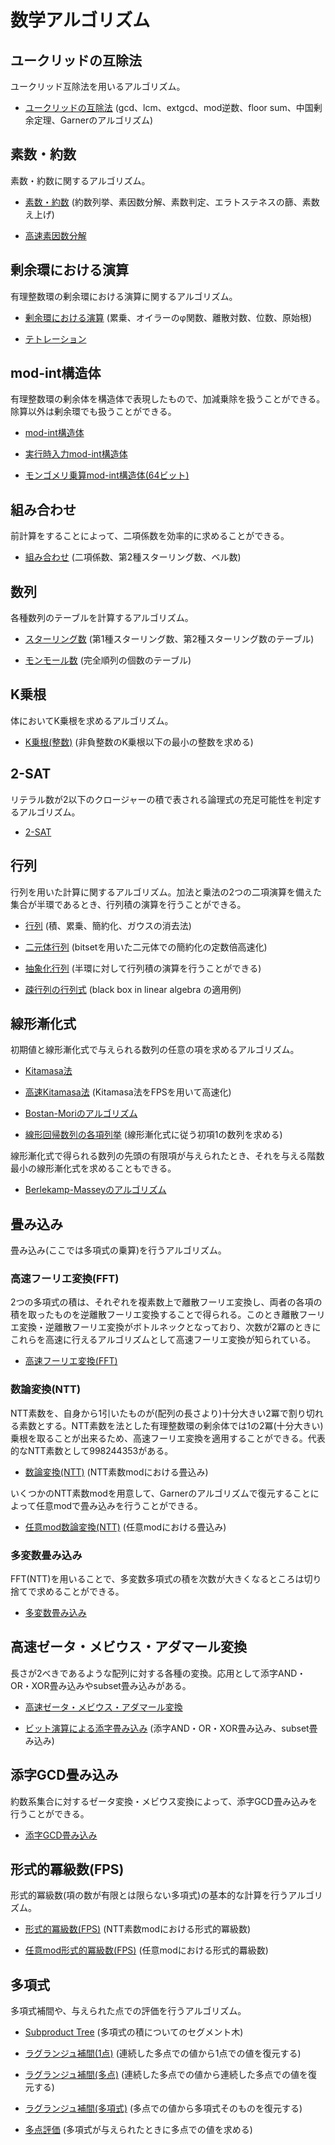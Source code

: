 # 数学アルゴリズム

## ユークリッドの互除法
ユークリッド互除法を用いるアルゴリズム。

- [ユークリッドの互除法](https://github.com/tokusakurai/Library/blob/main/Math-Algorithm/Euclid.hpp) (gcd、lcm、extgcd、mod逆数、floor sum、中国剰余定理、Garnerのアルゴリズム)

## 素数・約数
素数・約数に関するアルゴリズム。

- [素数・約数](https://github.com/tokusakurai/Library/blob/main/Math-Algorithm/Prime.hpp) (約数列挙、素因数分解、素数判定、エラトステネスの篩、素数え上げ)

- [高速素因数分解](https://github.com/tokusakurai/Library/blob/main/Math-Algorithm/Fast_Prime_Factorization.hpp)

## 剰余環における演算
有理整数環の剰余環における演算に関するアルゴリズム。

- [剰余環における演算](https://github.com/tokusakurai/Library/blob/main/Math-Algorithm/Factor_Ring.hpp) (累乗、オイラーのφ関数、離散対数、位数、原始根)

- [テトレーション](https://github.com/tokusakurai/Library/blob/main/Math-Algorithm/Tetration.hpp)

## mod-int構造体
有理整数環の剰余体を構造体で表現したもので、加減乗除を扱うことができる。除算以外は剰余環でも扱うことができる。

- [mod-int構造体](https://github.com/tokusakurai/Library/blob/main/Math-Algorithm/Mod_Int.hpp)

- [実行時入力mod-int構造体](https://github.com/tokusakurai/Library/blob/main/Math-Algorithm/Runtime_Mod_Int.hpp)

- [モンゴメリ乗算mod-int構造体(64ビット)](https://github.com/tokusakurai/Library/blob/main/Math-Algorithm/Montgomery_Mod_Int_64.hpp)

## 組み合わせ
前計算をすることによって、二項係数を効率的に求めることができる。

- [組み合わせ](https://github.com/tokusakurai/Library/blob/main/Math-Algorithm/Combination.hpp) (二項係数、第2種スターリング数、ベル数)

## 数列
各種数列のテーブルを計算するアルゴリズム。

- [スターリング数](https://github.com/tokusakurai/Library/blob/main/Math-Algorithm/Stirling_Number.hpp) (第1種スターリング数、第2種スターリング数のテーブル)

- [モンモール数](https://github.com/tokusakurai/Library/blob/main/Math-Algorithm/Montmort_Number.hpp) (完全順列の個数のテーブル)

## K乗根
体においてK乗根を求めるアルゴリズム。

- [K乗根(整数)](https://github.com/tokusakurai/Library/blob/main/Math-Algorithm/Kth_Root_Integer.hpp) (非負整数のK乗根以下の最小の整数を求める)

## 2-SAT
リテラル数が2以下のクロージャーの積で表される論理式の充足可能性を判定するアルゴリズム。
- [2-SAT](https://github.com/tokusakurai/Library/blob/main/Math-Algorithm/Two_SAT.hpp)

## 行列
行列を用いた計算に関するアルゴリズム。加法と乗法の2つの二項演算を備えた集合が半環であるとき、行列積の演算を行うことができる。

- [行列](https://github.com/tokusakurai/Library/blob/main/Math-Algorithm/Matrix.hpp) (積、累乗、簡約化、ガウスの消去法)

- [二元体行列](https://github.com/tokusakurai/Library/blob/main/Math-Algorithm/F2_Matrix.hpp) (bitsetを用いた二元体での簡約化の定数倍高速化)

- [抽象化行列](https://github.com/tokusakurai/Library/blob/main/Math-Algorithm/Abstract_Matrix.hpp) (半環に対して行列積の演算を行うことができる)

- [疎行列の行列式](https://github.com/tokusakurai/Library/blob/main/Math-Algorithm/Sparse_Matrix_Determinant.hpp) (black box in linear algebra の適用例)

## 線形漸化式
初期値と線形漸化式で与えられる数列の任意の項を求めるアルゴリズム。

- [Kitamasa法](https://github.com/tokusakurai/Library/blob/main/Math-Algorithm/Kitamasa.hpp)

- [高速Kitamasa法](https://github.com/tokusakurai/Library/blob/main/Math-Algorithm/Fast_Kitamasa.hpp) (Kitamasa法をFPSを用いて高速化)

- [Bostan-Moriのアルゴリズム](https://github.com/tokusakurai/Library/blob/main/Math-Algorithm/Bostan_Mori.hpp)

- [線形回帰数列の各項列挙](https://github.com/tokusakurai/Library/blob/main/Math-Algorithm/Linear_Recursive_Sequence_Enumeration.hpp) (線形漸化式に従う初項1の数列を求める)

線形漸化式で得られる数列の先頭の有限項が与えられたとき、それを与える階数最小の線形漸化式を求めることもできる。

- [Berlekamp-Masseyのアルゴリズム](https://github.com/tokusakurai/Library/blob/main/Math-Algorithm/Berlekamp_Massey.hpp)

## 畳み込み
畳み込み(ここでは多項式の乗算)を行うアルゴリズム。

### 高速フーリエ変換(FFT)
2つの多項式の積は、それぞれを複素数上で離散フーリエ変換し、両者の各項の積を取ったものを逆離散フーリエ変換することで得られる。このとき離散フーリエ変換・逆離散フーリエ変換がボトルネックとなっており、次数が2冪のときにこれらを高速に行えるアルゴリズムとして高速フーリエ変換が知られている。

- [高速フーリエ変換(FFT)](https://github.com/tokusakurai/Library/blob/main/Math-Algorithm/Fast_Fourier_Transform.hpp)

### 数論変換(NTT)
NTT素数を、自身から1引いたものが(配列の長さより)十分大きい2冪で割り切れる素数とする。NTT素数を法とした有理整数環の剰余体では1の2冪(十分大きい)乗根を取ることが出来るため、高速フーリエ変換を適用することができる。代表的なNTT素数として998244353がある。

- [数論変換(NTT)](https://github.com/tokusakurai/Library/blob/main/Math-Algorithm/Number_Theoretic_Transform.hpp) (NTT素数modにおける畳込み)

いくつかのNTT素数modを用意して、Garnerのアルゴリズムで復元することによって任意modで畳み込みを行うことができる。

- [任意mod数論変換(NTT)](https://github.com/tokusakurai/Library/blob/main/Math-Algorithm/Arbitrary_Mod_Number_Theoretic_Transform.hpp) (任意modにおける畳込み)

### 多変数畳み込み
FFT(NTT)を用いることで、多変数多項式の積を次数が大きくなるところは切り捨てで求めることができる。    

- [多変数畳み込み](https://github.com/tokusakurai/Library/blob/main/Math-Algorithm/Multivariate_Convolution.hpp) 

## 高速ゼータ・メビウス・アダマール変換
長さが2べきであるような配列に対する各種の変換。応用として添字AND・OR・XOR畳み込みやsubset畳み込みがある。

- [高速ゼータ・メビウス・アダマール変換](https://github.com/tokusakurai/Library/blob/main/Math-Algorithm/Zeta_Mobius_Hadamard.hpp)

- [ビット演算による添字畳み込み](https://github.com/tokusakurai/Library/blob/main/Math-Algorithm/Bitwise_Convolution.hpp) (添字AND・OR・XOR畳み込み、subset畳み込み)

## 添字GCD畳み込み
約数系集合に対するゼータ変換・メビウス変換によって、添字GCD畳み込みを行うことができる。

- [添字GCD畳み込み](https://github.com/tokusakurai/Library/blob/main/Math-Algorithm/GCD_Convolution.hpp)

## 形式的冪級数(FPS)
形式的冪級数(項の数が有限とは限らない多項式)の基本的な計算を行うアルゴリズム。

- [形式的冪級数(FPS)](https://github.com/tokusakurai/Library/blob/main/Math-Algorithm/Formal_Power_Series.hpp) (NTT素数modにおける形式的冪級数)

- [任意mod形式的冪級数(FPS)](https://github.com/tokusakurai/Library/blob/main/Math-Algorithm/Arbitrary_Mod_Formal_Power_Series.hpp) (任意modにおける形式的羃級数)

## 多項式
多項式補間や、与えられた点での評価を行うアルゴリズム。

- [Subproduct Tree](https://github.com/tokusakurai/Library/blob/main/Math-Algorithm/Subproduct_Tree.hpp) (多項式の積についてのセグメント木)

- [ラグランジュ補間(1点)](https://github.com/tokusakurai/Library/blob/main/Math-Algorithm/Single_Point_Interpolation.hpp) (連続した多点での値から1点での値を復元する)

- [ラグランジュ補間(多点)](https://github.com/tokusakurai/Library/blob/main/Math-Algorithm/Multipoint_Interpolation.hpp) (連続した多点での値から連続した多点での値を復元する)

- [ラグランジュ補間(多項式)](https://github.com/tokusakurai/Library/blob/main/Math-Algorithm/Polynomial_Interpolation.hpp) (多点での値から多項式そのものを復元する)

- [多点評価](https://github.com/tokusakurai/Library/blob/main/Math-Algorithm/Multipoint_Evaluation.hpp) (多項式が与えられたときに多点での値を求める)
